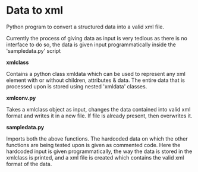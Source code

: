 # Data to xml
Python program to convert a structured data into a valid xml file.

Currently the process of giving data as input is very tedious as there is no interface to do so, the data is given input programmatically inside the 'sampledata.py' script

**xmlclass**

Contains a python class xmldata which can be used to represent any xml element with or without children, attributes & data. The entire data that is processed upon is stored using nested 'xmldata' classes.

**xmlconv.py**

Takes a xmlclass object as input, changes the data contained into valid xml format and writes it in a new file. If file is already present, then overwrites it.

**sampledata.py**

Imports both the above functions. The hardcoded data on which the other functions are being tested upon is given as commented code. Here the hardcoded input is given programmatically, the way the data is stored in the xmlclass is printed, and a xml file is created which contains the valid xml format of the data.
